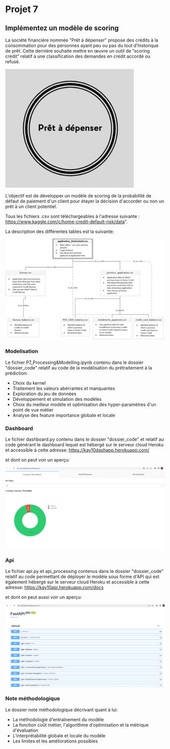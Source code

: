# Projet 7
## Implémentez un modèle de scoring
La société financière nommée "Prêt à dépenser" propose des crédits à la consommation pour des personnes ayant peu ou pas du tout d'historique de prêt. 
Cette dernière souhaite mettre en œuvre un outil de “scoring crédit” relatif à une classification des demandes en crédit accordé ou refusé.

<img src="logo_entreprise.png">

L'objectif est de développer un modèle de scoring de la probabilité de défaut de paiement d'un client pour étayer la décision d'accorder ou non un prêt à un client potentiel.

Tous les fichiers .csv sont téléchargeables à l'adresse suivante : https://www.kaggle.com/c/home-credit-default-risk/data".

La description des différentes tables est la suivante:

<img src="features.png">

### Modelisation
Le fichier P7_Processing&Modelling.ipynb contenu dans le dossier "dossier_code" relatif au code de la modélisation du prétraitement à la prédiction:
  - Choix du kernel
  - Traitement les valeurs abérrantes et manquantes
  - Exploration du jeu de données
  - Développement et simulation des modèles
  - Choix du meilleur modèle et optimisation des hyper-paramètres d'un point de vue métier
  - Analyse des feature importance globale et locale
 
### Dashboard
Le fichier dashboard.py contenu dans le dossier "dossier_code" et relatif au code générant le dashboard lequel est hébergé sur le serveur cloud Heroku et accessible à cette adresse:
https://kay10dashapp.herokuapp.com/  
  
et dont on peut voir un aperçu:
  
<img src="dashboard.png">

### Api
Le fichier api.py et api_processing contenus dans le dossier "dossier_code" relatif au code permettant de déployer le modèle sous forme d'API qui est également hébergé sur le serveur cloud Heroku et accessible à cette adresse: 
https://kay10api.herokuapp.com/docs  

et dont on peut aussi voir un aperçu:
  
<img src="fastapi.png">

### Note méthodologique
Le dossier note méthodologique décrivant quant à lui:
- La méthodologie d'entraînement du modèle 
- La fonction coût métier, l'algorithme d'optimisation et la métrique d'évaluation 
- L’interprétabilité globale et locale du modèle
- Les limites et les améliorations possibles 
